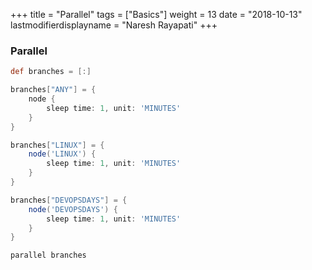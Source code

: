 +++
title = "Parallel"
tags = ["Basics"]
weight = 13
date = "2018-10-13"
lastmodifierdisplayname = "Naresh Rayapati"
+++

### Parallel

```groovy
def branches = [:]

branches["ANY"] = {
    node {
        sleep time: 1, unit: 'MINUTES'
    }
}

branches["LINUX"] = {
    node('LINUX') {
        sleep time: 1, unit: 'MINUTES'
    }
}

branches["DEVOPSDAYS"] = {
    node('DEVOPSDAYS') {
        sleep time: 1, unit: 'MINUTES'
    }
}

parallel branches
```